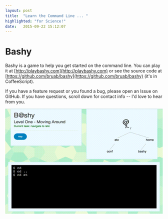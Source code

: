 ```yaml
---
layout: post
title:  "Learn the Command Line ... "
highlighted: "for Science!"
date:   2015-09-22 15:12:07
---
```


# Bashy

Bashy is a game to help you get started on the command line. You can play it at [http://playbashy.com](http://playbashy.com) or see the source code at [https://github.com/bruab/bashy](https://github.com/bruab/bashy) (it's in CoffeeScript).

If you have a feature request or you found a bug, please open an Issue on GitHub. If you have questions, scroll down for contact info -- I'd love to hear from you.

<div class="text-center">
<img src="/assets/bashy_demo.gif" alt="Animated gif of a command line interface demo"></div>
